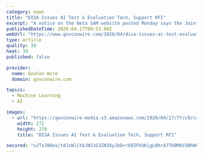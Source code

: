 ```yaml
---
category: news
title: "DISA Issues AI Test & Evaluation Tech, Support RFI"
excerpt: "A notice on the Beta SAM website posted Monday says the Joint Artificial Intelligence Center aims to develop AI-based T&E processes and help vendors provide assessment services. JAIC eyes the development of T&E capacities that may support the Department of Defense's neural networks, machine learning and deep learning technologies. Moreover ..."
publishedDateTime: 2020-04-17T09:53:00Z
webUrl: "https://www.govconwire.com/2020/04/disa-issues-ai-test-evaluation-tech-support-rfi/"
type: article
quality: 39
heat: 39
published: false

provider:
  name: GovCon Wire
  domain: govconwire.com

topics:
  - Machine Learning
  - AI

images:
  - url: "https://govconwire-media.s3.amazonaws.com/2020/04/17/7f/c9/cc/14/ac/d5/12/54/servletFileDownload-230.png"
    width: 272
    height: 270
    title: "DISA Issues AI Test & Evaluation Tech, Support RFI"

secured: "uJTxJ0Oex/tdJxNlCtbJN53G3ZN3XyJbD+r69ZPXUKigLNhrA7T6BMbVZWhWFgGvFxHK10c5pVTinT9TwjI/FqpJJ6lgdkuiOQSP+SS0ldB0OG7hak2vV/YjiHWG+BHp29XDpHexMjKuyt7XgI3E/3x31S6RPbWGTic5Xmf2fx9Lzj6Zuwi8BTeVnGeYtN8s+SJhbjTUdPkV753vESr3eeftVhPKElgD3zPdh/0x09/gj+itUApMH44w4wP4wk4GKURC+wHWmU3o0yF2ECWOiK7i8JfLVxAXSURA+7Mbln3Uz21fmYaDsaPwSRKTzAjmjo+N3gpZwm4b7m8xoKPAi79wl4llFlLJR6bSNinAq/dQ5tPcJ//yFzLEOj2MebyeAXZBfBFp05trRncpmdpEjMzZFmVsz4MWomctcgTVFv4/05E1300JkREU0dbo0PcojlShs5y6R11TznKge6aMTOGE6L3fygXGGQTiIY8OfKk=;rm/YkDATJD3ty59Hx+/Yqw=="
---
```


